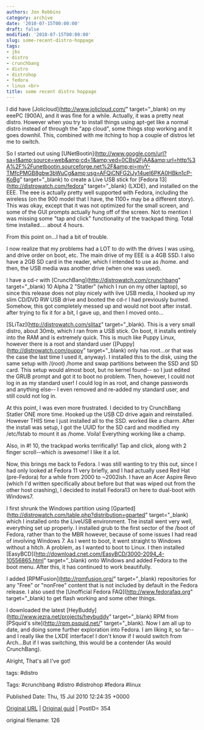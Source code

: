 ```yaml
---
authors: Jon Robbins
category: archive
date: '2010-07-15T00:00:00'
draft: false
modified: '2010-07-15T00:00:00'
slug: some-recent-distro-hoppage
tags:
- jbs
- distro
- crunchbang
- distro
- distrohop
- fedora
- linux <br>
title: some recent distro hoppage
---
```


I did have [Jolicloud](http://www.jolicloud.com/" target="_blank) on my eeePC (900A), and it was fine for a while.  Actually, it was a pretty neat distro.  However when you try to install things using apt-get like a normal distro instead of through the "app cloud", some things stop working and it goes downhil.  This, combined with me itching to hop a couple of distros let me to switch.

 So I started out using [UNetBootin](http://www.google.com/url?sa=t&amp;source=web&amp;cd=1&amp;ved=0CBsQFjAA&amp;url=http%3A%2F%2Funetbootin.sourceforge.net%2F&amp;ei=mvY-TMfcPMGB8gbw3bWuCg&amp;usg=AFQjCNFG2iJy14ueI6PKA0HBkn1cP-KoBg" target="_blank) to create a Live USB stick for [Fedora 13](http://distrowatch.com/fedora" target="_blank) (LXDE), and installed on the EEE.  The eee is actually pretty well supported with Fedora, including the wireless (on the 900 model that I have, the 1100+ may be a different story).  This was okay, except that it was not optimized for the small screen, and some of the GUI prompts actually hung off of the screen.  Not to mention I was missing some "tap and click" functionality of the trackpad thing.  Total time installed.... about 4 hours.

 From this point on...I had a bit of trouble.

 <!--more-->
I now realize that my problems had a LOT to do with the drives I was using, and drive order on boot, etc.  The main drive of my EEE is a 4GB SSD.  I also have a 2GB SD card in the reader, which I intended to use as /home.  and then, the USB media was another drive (when one was used).

 I have a cd-r with [CrunchBang](http://distrowatch.com/crunchbang" target="_blank) 10 Alpha 2 "Statler" (which I run on my other laptop), so since this release does not play nicely with live USB media, I hooked up my slim CD/DVD RW USB drive and booted the cd-r I had previously burned. Somehow, this got completely messed up and would not boot after install.  after trying to fix it for a bit, I gave up, and then I moved onto...

 [SLiTaz](http://distrowatch.com/slitaz" target="_blank).  This is a very small distro, about 30mb, which I ran from a USB stick.  On boot, it installs entirely into the RAM and is extremely quick.  This is much like Puppy Linux, however there is a root and standard user ([Puppy](http://distrowatch.com/puppy" target="_blank) only has root...or that was the case the last time I used it, anyway).  I installed this to the disk, using the same setup with /(root) /home and swap partitions between the SSD and SD card. This setup would almost boot, but no kernel found-- so I just edited the GRUB prompt and got it to boot no problem.  Then, however, I could not log in as my standard user!  I could log in as root, and change passwords and anything else-- I even removed and re-added my standard user, and still could not log in.

 At this point, I was even more frustrated.  I decided to try CrunchBang Statler ONE more time.  Hooked up the USB CD drive again and reinstalled.  However THIS time I just installed all to the SSD.  worked like a charm.  After the install was setup, I got the UUID for the SD card and modified my /etc/fstab to mount it as /home.  Voila!  Everything working like a champ.

 Also, in #! 10, the trackpad works terrifically!  Tap and click, along with 2 finger scroll--which is awesome!  I like it a lot.

 Now, this brings me back to Fedora.  I was still wanting to try this out, since I had only looked at Fedora 11 very briefly, and I had actually used Red Hat (pre-Fedora) for a while from 2000 to ~2002ish.   I have an Acer Aspire Revo (which I'd written specifically about before but that was wiped out from the other host crashing), I decided to install Fedora13 on here to dual-boot with Windows7.

 I first shrunk the Windows partition using [Gparted](http://distrowatch.com/table.php?distribution=gparted" target="_blank) which I installed onto the LiveUSB environment.  The install went very well, everything set up properly. I installed grub to the first sector of the /boot of Fedora, rather than to the MBR however, because of some issues I had read of involving Windows 7.  As I went to boot, it went straight to Windows without a hitch.  A problem, as I wanted to boot to Linux.  I then installed [EasyBCD](http://download.cnet.com/EasyBCD/3000-2094_4-10556865.html" target="_blank) onto WIndows and added Fedora to the boot menu.  After this, it has continued to work beautifully.

 I added [RPMFusion](http://rpmfusion.org/" target="_blank) repositories for any "Free" or "nonFree" content that is not included by default in the Fedora release.  I also used the [Unofficial Fedora FAQ](http://www.fedorafaq.org" target="_blank) to get flash working and some other things.

 I downloaded the latest [HeyBuddy](http://www.jezra.net/projects/heybuddy" target="_blank) RPM from [PSquid's site](http://rpm.psquid.net/" target="_blank).  Now I am all up to date, and doing some further exploration into Fedora.  I am liking it, so far--and I really like the LXDE interface!  I don't know if I would switch from Arch...But if I was switching, this would be a contender (As would CrunchBang).

 Alright, That's all I've got!

 



tags: #distro 

Tags:  #crunchbang #distro #distrohop #fedora #linux 


Published Date: Thu, 15 Jul 2010 12:24:35 +0000 

[Original URL](http://factorq.net/2010/07/15/some-recent-distro-hoppage/) | [Original guid](http://factorq.net/?p=354) | PostID= 354

 original filename: 126